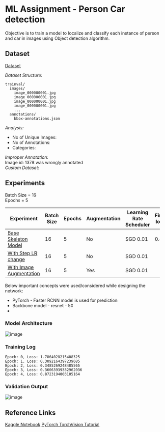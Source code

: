 
# ML Assignment - Person Car detection

Objective is to train a model to localize and classify each instance of person and car in images using Object detection algorithm.

## Dataset
[Dataset](https://evp-ml-data.s3.us-east-2.amazonaws.com/mlinterview/openimages-personcar/trainval.tar.gz)

*Dataset Structure:* 

    trainval/
      images/
        image_000000001.jpg
        image_000000001.jpg
        image_000000001.jpg
        image_000000001.jpg
        ...
      annotations/
        bbox-annotations.json
      
*Analysis:*
-   No of Unique Images:
-   No of Annotations:
-   Categories:

*Improper Annotation:*</br>
Image id: 1378 was wrongly annotated
</br>
*Custom Dataset:*


## Experiments

Batch Size = 16 <br>
Epochs = 5

|Experiment| Batch Size | Epochs | Augmentation | Learning Rate Scheduler | Final loss| Status | 
|-------|---|---|---|---|---|---|
|[Base Skeleton Model](https://github.com/gkdivya/MLAssignment/blob/main/Experiments/Base_Skeleton_Model_PersonCar_Detection.ipynb) |16|5|No|SGD 0.01| 0.87 | Completed | 
|[With Step LR change]() |16|5|No|SGD 0.01||In progress  | 
|[With Image Augmentation]() |16|5|Yes|SGD 0.01||In progress  | 

Below important concepts were used/considered while designing the network:
- PyTorch - Faster RCNN model is used for prediction
- Backbone model - resnet - 50
- 

### Model Architecture

![image](https://user-images.githubusercontent.com/17870236/120178750-71947580-c227-11eb-9432-77e7f455a945.png)

### Training Log

    Epoch: 0, Loss: 1.7864028215408325
    Epoch: 1, Loss: 0.3092164397239685
    Epoch: 2, Loss: 0.3485269248485565
    Epoch: 3, Loss: 0.36063939332962036
    Epoch: 4, Loss: 0.8723194003105164

### Validation Output
![image](https://user-images.githubusercontent.com/17870236/120183882-eb2f6200-c22d-11eb-98ed-04693f38ea12.png)



## Reference Links
[Kaggle Notebook]( https://www.kaggle.com/bharatb964/pytorch-implementation-of-faster-r-cnn)
[PyTorch TorchVision Tutorial](https://pytorch.org/tutorials/intermediate/torchvision_tutorial.html)
